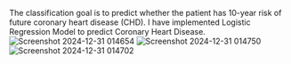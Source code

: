 The classification goal is to predict whether the patient has 10-year risk of future coronary heart disease (CHD). 
I have implemented Logistic Regression Model to predict Coronary Heart Disease.
![Screenshot 2024-12-31 014654](https://github.com/user-attachments/assets/3e459821-286d-4ba2-8d8f-f4d73956b3bc)
![Screenshot 2024-12-31 014750](https://github.com/user-attachments/assets/fb1be0e2-f9d2-4474-969a-3d275a8c0035)
![Screenshot 2024-12-31 014702](https://github.com/user-attachments/assets/e828ae3a-5a01-4ab5-88c5-1af9cb7a145e)
